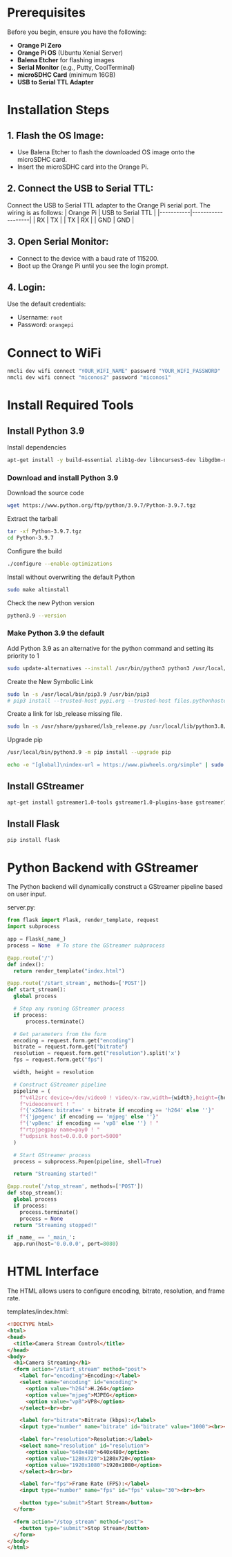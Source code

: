 # Prerequisites
Before you begin, ensure you have the following:
- **Orange Pi Zero**
- **Orange Pi OS** (Ubuntu Xenial Server)
- **Balena Etcher** for flashing images
- **Serial Monitor** (e.g., Putty, CoolTerminal)
- **microSDHC Card** (minimum 16GB)
- **USB to Serial TTL Adapter**

# Installation Steps
##  1. Flash the OS Image:
- Use Balena Etcher to flash the downloaded OS image onto the microSDHC card.
- Insert the microSDHC card into the Orange Pi.

##  2. Connect the USB to Serial TTL:
Connect the USB to Serial TTL adapter to the Orange Pi serial port. The wiring is as follows:
| Orange Pi | USB to Serial TTL |
|-----------|-------------------|
| RX        | TX                |
| TX        | RX                |
| GND       | GND               |

## 3. Open Serial Monitor:
- Connect to the device with a baud rate of 115200.
- Boot up the Orange Pi until you see the login prompt.

## 4. Login:
Use the default credentials:
- Username: `root`
- Password: `orangepi`

# Connect to WiFi
```bash
nmcli dev wifi connect "YOUR_WIFI_NAME" password "YOUR_WIFI_PASSWORD"
nmcli dev wifi connect "miconos2" password "miconos1"
```

# Install Required Tools
## Install Python 3.9
Install dependencies
```bash
apt-get install -y build-essential zlib1g-dev libncurses5-dev libgdbm-dev libnss3-dev libssl-dev libreadline-dev libffi-dev
```

### Download and install Python 3.9
Download the source code
```bash
wget https://www.python.org/ftp/python/3.9.7/Python-3.9.7.tgz
```
Extract the tarball
```bash
tar -xf Python-3.9.7.tgz
cd Python-3.9.7
```
Configure the build
```bash
./configure --enable-optimizations
```
Install without overwriting the default Python
```bash
sudo make altinstall
```

Check the new Python version
```bash
python3.9 --version
```

### Make Python 3.9 the default
Add Python 3.9 as an alternative for the python command and setting its priority to 1
```bash
sudo update-alternatives --install /usr/bin/python3 python3 /usr/local/bin/python3.9 1
```

Create the New Symbolic Link
```bash
sudo ln -s /usr/local/bin/pip3.9 /usr/bin/pip3
# pip3 install --trusted-host pypi.org --trusted-host files.pythonhosted.org -U pip setuptools
```

Create a link for lsb_release missing file.
```bash
sudo ln -s /usr/share/pyshared/lsb_release.py /usr/local/lib/python3.8/site-packages/lsb_release.py
```

Upgrade pip
```bash
/usr/local/bin/python3.9 -m pip install --upgrade pip
```

```bash
echo -e "[global]\nindex-url = https://www.piwheels.org/simple" | sudo tee /etc/pip.conf
```

<!-- ```bash
pip install setuptools
pip install --upgrade pip
``` -->

## Install GStreamer
```bash
apt-get install gstreamer1.0-tools gstreamer1.0-plugins-base gstreamer1.0-plugins-good gstreamer1.0-plugins-bad gstreamer1.0-plugins-ugly
```

## Install Flask
```bash
pip install flask
```

# Python Backend with GStreamer
The Python backend will dynamically construct a GStreamer pipeline based on user input.

server.py:
```python
from flask import Flask, render_template, request
import subprocess

app = Flask(_name_)
process = None  # To store the GStreamer subprocess

@app.route('/')
def index():
  return render_template("index.html")

@app.route('/start_stream', methods=['POST'])
def start_stream():
  global process

  # Stop any running GStreamer process
  if process:
      process.terminate()

  # Get parameters from the form
  encoding = request.form.get("encoding")
  bitrate = request.form.get("bitrate")
  resolution = request.form.get("resolution").split('x')
  fps = request.form.get("fps")

  width, height = resolution

  # Construct GStreamer pipeline
  pipeline = (
    f"v4l2src device=/dev/video0 ! video/x-raw,width={width},height={height},framerate={fps}/1 ! "
    f"videoconvert ! "
    f"{'x264enc bitrate=' + bitrate if encoding == 'h264' else ''}"
    f"{'jpegenc' if encoding == 'mjpeg' else ''}"
    f"{'vp8enc' if encoding == 'vp8' else ''} ! "
    f"rtpjpegpay name=pay0 ! "
    f"udpsink host=0.0.0.0 port=5000"
  )

  # Start GStreamer process
  process = subprocess.Popen(pipeline, shell=True)

  return "Streaming started!"

@app.route('/stop_stream', methods=['POST'])
def stop_stream():
  global process
  if process:
    process.terminate()
    process = None
  return "Streaming stopped!"

if _name_ == '_main_':
  app.run(host='0.0.0.0', port=8080)
```

# HTML Interface
The HTML allows users to configure encoding, bitrate, resolution, and frame rate.

templates/index.html:
```html
<!DOCTYPE html>
<html>
<head>
  <title>Camera Stream Control</title>
</head>
<body>
  <h1>Camera Streaming</h1>
  <form action="/start_stream" method="post">
    <label for="encoding">Encoding:</label>
    <select name="encoding" id="encoding">
      <option value="h264">H.264</option>
      <option value="mjpeg">MJPEG</option>
      <option value="vp8">VP8</option>
    </select><br><br>

    <label for="bitrate">Bitrate (kbps):</label>
    <input type="number" name="bitrate" id="bitrate" value="1000"><br><br>

    <label for="resolution">Resolution:</label>
    <select name="resolution" id="resolution">
      <option value="640x480">640x480</option>
      <option value="1280x720">1280x720</option>
      <option value="1920x1080">1920x1080</option>
    </select><br><br>

    <label for="fps">Frame Rate (FPS):</label>
    <input type="number" name="fps" id="fps" value="30"><br><br>

    <button type="submit">Start Stream</button>
  </form>

  <form action="/stop_stream" method="post">
    <button type="submit">Stop Stream</button>
  </form>
</body>
</html>
```